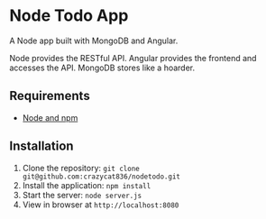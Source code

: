 # Node Todo App

A Node app built with MongoDB and Angular.

Node provides the RESTful API. Angular provides the frontend and accesses the API. MongoDB stores like a hoarder.

## Requirements

- [Node and npm](http://nodejs.org)

## Installation

1. Clone the repository: `git clone git@github.com:crazycat836/nodetodo.git`
2. Install the application: `npm install`
3. Start the server: `node server.js`
4. View in browser at `http://localhost:8080`
